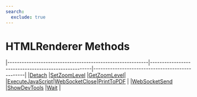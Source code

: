 ```yaml
---
search:
  exclude: true
---
```


<h1 class="heading"><span class="name">HTMLRenderer Methods</span></h1>

|-----------------------------------------------------------|-----------------------------------------------------|-------------------------------------------------|
|[Detach](../methodorevents/detach.md)                      |[SetZoomLevel](../methodorevents/setzoomlevel.md)    |[GetZoomLevel](../methodorevents/getzoomlevel.md)|
|[ExecuteJavaScript](../methodorevents/executejavascript.md)|[WebSocketClose](../methodorevents/websocketclose.md)|[PrintToPDF](../methodorevents/printtopdf.md)    |
|[WebSocketSend](../methodorevents/websocketsend.md)        |[ShowDevTools](../methodorevents/showdevtools.md)    |[Wait](../methodorevents/wait.md)                |
